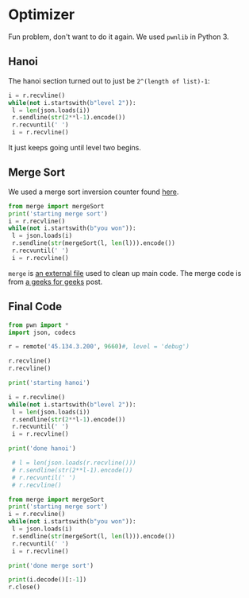 # Optimizer
Fun problem, don't want to do it again.
We used `pwnlib` in Python 3.
## Hanoi
The hanoi section turned out to just be `2^(length of list)-1`:
```python
i = r.recvline()
while(not i.startswith(b"level 2")):
 l = len(json.loads(i))
 r.sendline(str(2**l-1).encode())
 r.recvuntil(' ')
 i = r.recvline()
```
It just keeps going until level two begins.
## Merge Sort
We used a merge sort inversion counter found [here](https://www.geeksforgeeks.org/counting-inversions/).
```python
from merge import mergeSort
print('starting merge sort')
i = r.recvline()
while(not i.startswith(b"you won")):
 l = json.loads(i)
 r.sendline(str(mergeSort(l, len(l))).encode())
 r.recvuntil(' ')
 i = r.recvline()
```
`merge` is [an external file](https://github.com/jlsajfj/Offset-2020/blob/main/optimizer/merge.py) used to clean up main code. The merge code is from [a geeks for geeks](https://www.geeksforgeeks.org/counting-inversions/) post.
## Final Code
```python
from pwn import *
import json, codecs

r = remote('45.134.3.200', 9660)#, level = 'debug')

r.recvline()
r.recvline()

print('starting hanoi')

i = r.recvline()
while(not i.startswith(b"level 2")):
 l = len(json.loads(i))
 r.sendline(str(2**l-1).encode())
 r.recvuntil(' ')
 i = r.recvline()

print('done hanoi')

 # l = len(json.loads(r.recvline()))
 # r.sendline(str(2**l-1).encode())
 # r.recvuntil(' ')
 # r.recvline()

from merge import mergeSort
print('starting merge sort')
i = r.recvline()
while(not i.startswith(b"you won")):
 l = json.loads(i)
 r.sendline(str(mergeSort(l, len(l))).encode())
 r.recvuntil(' ')
 i = r.recvline()

print('done merge sort')

print(i.decode()[:-1])
r.close()
```